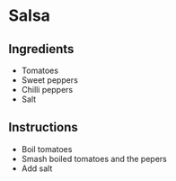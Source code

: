 # Salsa
## Ingredients
* Tomatoes
* Sweet peppers
* Chilli peppers
* Salt

## Instructions
* Boil tomatoes
* Smash boiled tomatoes and the pepers
* Add salt 

